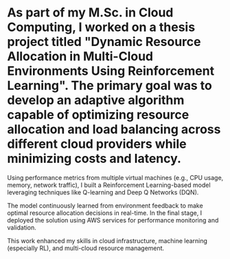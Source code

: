 # As part of my M.Sc. in Cloud Computing, I worked on a thesis project titled "Dynamic Resource Allocation in Multi-Cloud Environments Using Reinforcement Learning". The primary goal was to develop an adaptive algorithm capable of optimizing resource allocation and load balancing across different cloud providers while minimizing costs and latency.

Using performance metrics from multiple virtual machines (e.g., CPU usage, memory, network traffic), I built a Reinforcement Learning-based model leveraging techniques like Q-learning and Deep Q Networks (DQN).

The model continuously learned from environment feedback to make optimal resource allocation decisions in real-time. In the final stage, I deployed the solution using AWS services for performance monitoring and validation.

This work enhanced my skills in cloud infrastructure, machine learning (especially RL), and multi-cloud resource management.
